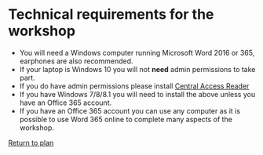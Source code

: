 # Technical requirements for the workshop

* You will need a Windows computer running Microsoft Word 2016 or 365, earphones are also recommended.
* If your laptop is Windows 10 you will not **need** admin permissions to take part. 
 * If you do have admin permissions please install [Central Access Reader](https://www.cwu.edu/central-access/reader)
 * If you have Windows 7/8/8.1 you will need to install the above unless you have an Office 365 account.
* If you have an Office 365 account you can use any computer as it is possible to use Word 365 online to complete many aspects of the workshop.

[Return to plan](index.html)

